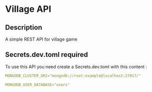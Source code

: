 # Village API

## Description

A simple REST API for village game

## Secrets.dev.toml required

To use this API you need create a Secrets.dev.toml with this content :

```yaml
MONGODB_CLUSTER_URI="mongodb://root:example@localhost:27017/"

MONGODB_USER_DATABASE="users"
```